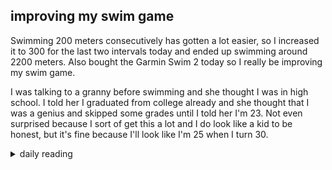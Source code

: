 ## improving my swim game

Swimming 200 meters consecutively has gotten a lot easier, so I increased it to 300 for the last two intervals today and ended up swimming around 2200 meters. Also bought the Garmin Swim 2 today so I really be improving my swim game.

I was talking to a granny before swimming and she thought I was in high school. I told her I graduated from college already and she thought that I was a genius and skipped some grades until I told her I'm 23. Not even surprised because I sort of get this a lot and I do look like a kid to be honest, but it's fine because I'll look like I'm 25 when I turn 30.

<details markdown="1">
<summary>daily reading</summary>

- [x] Deut. 4; Ps. 86-87; Isa. 32; Rev. 2
- [x] John 7; Ex. 25; Heb. 10; 1 Tim. 2; Job 13; Ps. 75; Prov. 13; 1 Sam. 26; Jer. 9; Acts 19
- [x] WCF 4; WLC 21-29; WSC 13-19

</details>